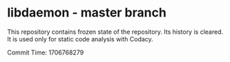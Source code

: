 # libdaemon - master branch

This repository contains frozen state of the repository.
Its history is cleared. It is used only for static code
analysis with Codacy.

Commit Time: 1706768279